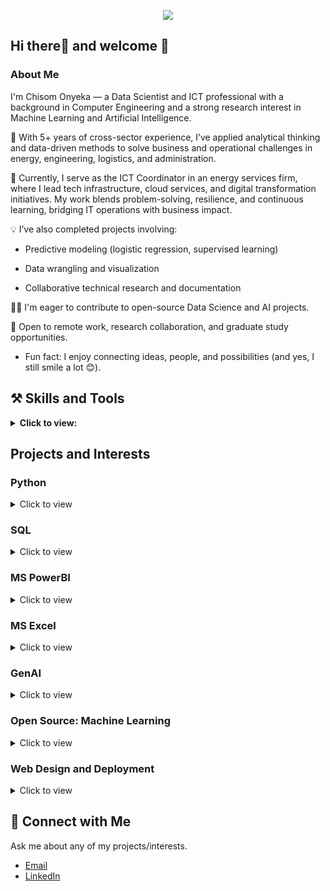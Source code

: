 <p align="center">
  <a href="https://www.linkedin.com/in/chisom-onyeka" target="_blank"><img src="https://img.shields.io/badge/Linkedin-Connect%20With%20Chisom-blue?logo=linkedin" /></a>
</p>

## Hi there👋 and welcome 🤗

### About Me

I'm Chisom Onyeka — a Data Scientist and ICT professional with a background in Computer Engineering and a strong research interest in Machine Learning and Artificial Intelligence.

💼 With 5+ years of cross-sector experience, I’ve applied analytical thinking and data-driven methods to solve business and operational challenges in energy, engineering, logistics, and administration.

🔧 Currently, I serve as the ICT Coordinator in an energy services firm, where I lead tech infrastructure, cloud services, and digital transformation initiatives. My work blends problem-solving, resilience, and continuous learning, bridging IT operations with business impact.

💡 I’ve also completed projects involving:

 - Predictive modeling (logistic regression, supervised learning)

 - Data wrangling and visualization

 - Collaborative technical research and documentation

👯‍♂️ I'm eager to contribute to open-source Data Science and AI projects.

🔭 Open to remote work, research collaboration, and graduate study opportunities.

 - Fun fact: I enjoy connecting ideas, people, and possibilities (and yes, I still smile a lot 😊).

 ## ⚒️ Skills and Tools
<details>
<summary><b>Click to view: </b></summary>
  <p> 

  - **Programming Technologies:** SQL, Python
  - **Tools:** Jupyter Notebook, Git, GitHub
  - **Cloud & Admin Tools:** Google Workspace, Network configuration (MikroTik, Ubiquiti), Basic Linux
  - **Business Intelligence Tools:** MS Excel, Tableau, PowerBI
  - **Web Design & Deployment** (basic exposure)
  - **Soft Skills:** Communication, Team Collaboration, Troubleshooting
</p>
 </details>

## Projects and Interests

### Python
  <details>
   <summary> Click to view
   </summary>
    <ul>
    <li><a href= "https://github.com/Kingston257/Investigating-Netflix-Movies"> Investigating Netflix Movies
   </a></li>
    <li><a href= "https://github.com/Kingston257/NYC-School-SAT-Performance-Analysis">NYC School SAT Performance Analysis
   </a></li>
    <li><a href= "https://github.com/Kingston257/Visualizing-the-History-of-Nobel-Prize-Winners">Visualizing the History of Nobel Prize Winners
   </a></li>
    <li><a href= "https://github.com/Kingston257/Modeling-Car-Insurance-Claim-Outcomes">Modeling Car Insurance Claim Outcomes
   </a></li>
    <li><a href= "https://github.com/Kingston257/Predictive-Modeling-for-Agriculture">Predictive Modeling for Agriculture
   </a></li>
    </ul>
    
 </details>

### SQL
<details>
   <summary> Click to view
   </summary>
    <ul>
    <li><a href= "https://github.com/Kingston257/Successful-Movies"> Successful Movies
   </a></li>
    </ul>
 </details>

### MS PowerBI
<details>
   <summary> Click to view
   </summary>
    <ul>
    <li><a href= "https://github.com/Kingston257/Super-Store-Analysis"> Superstore Analysis
   </a></li>
    </ul>
 </details>

### MS Excel
<details>
   <summary> Click to view
   </summary>
    <ul>
    <li><a href= "https://github.com/Kingston257/Bike-Sales-Analysis"> Bike Sales Analysis
   </a></li>
    <li><a href= "https://github.com/Kingston257/Bike-Sales-Data-Manipulation">Bike Sales Data Manipulation
   </a></li>
    </ul>
 </details>

### GenAI
<details>
   <summary> Click to view
   </summary>
    <ul>
    <li><a href= "https://chisomonyeka.my.canva.site/ai-portfolio"> My AI Portfolio
   </a></li>
    </ul>
 </details>


### Open Source: Machine Learning
<details>
   <summary> Click to view
   </summary>
    <ul>
    <li><a href= "https://github.com/Kingston257/recommenders"> recommenders
   </a></li>
    </ul>
 </details>


### Web Design and Deployment
<details>
   <summary> Click to view
   </summary>
    <ul>
    <li><a href= "https://github.com/Kingston257/Company-Website-Redesign"> Company Website Redesign
   </a></li>
    </ul>
 </details>

  
 ## 💬 Connect with Me
 Ask me about any of my projects/interests.
- [Email](mailto:kingsleyonyeka87@gmail.com)
- [LinkedIn](https://www.linkedin.com/in/chisom-onyeka/)
 
